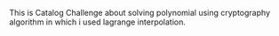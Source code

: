 This is Catalog Challenge about solving polynomial using cryptography algorithm in which i used lagrange interpolation.

